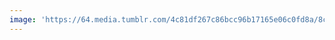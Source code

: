 ```yaml
---
image: 'https://64.media.tumblr.com/4c81df267c86bcc96b17165e06c0fd8a/8ca8c28af139cd6d-7f/s640x960/0a0f1a081545742e856a2c7f82fc828e92cf962a.jpg'
---
```

